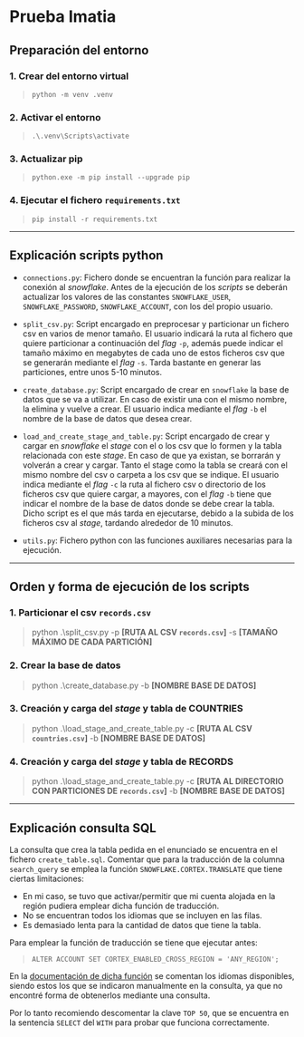 # Prueba Imatia

## Preparación del entorno

### 1. Crear del entorno virtual
> `python -m venv .venv`

### 2. Activar el entorno
> `.\.venv\Scripts\activate`

### 3. Actualizar pip
> `python.exe -m pip install --upgrade pip`

### 4. Ejecutar el fichero `requirements.txt`
> `pip install -r requirements.txt`


---

## Explicación scripts python

- `connections.py`: Fichero donde se encuentran la función para realizar la conexión al _snowflake_. Antes de la ejecución de los _scripts_ se deberán actualizar los valores de las constantes `SNOWFLAKE_USER`, `SNOWFLAKE_PASSWORD`, `SNOWFLAKE_ACCOUNT`, con los del propio usuario.

- `split_csv.py`: Script encargado en preprocesar y particionar un fichero csv en varios de menor tamaño. El usuario indicará la ruta al fichero que quiere particionar a continuación del _flag_ `-p`, además puede indicar el tamaño máximo en megabytes de cada uno de estos ficheros csv que se generarán mediante el _flag_ `-s`. Tarda bastante en generar las particiones, entre unos 5-10 minutos.

- `create_database.py`: Script encargado de crear en `snowflake` la base de datos que se va a utilizar. En caso de existir una con el mismo nombre, la elimina y vuelve a crear. El usuario indica mediante el _flag_ `-b` el nombre de la base de datos que desea crear.

- `load_and_create_stage_and_table.py`: Script encargado de crear y cargar en _snowflake_ el _stage_ con el o los csv que lo formen y la tabla relacionada con este _stage_. En caso de que ya existan, se borrarán y volverán a crear y cargar. Tanto el stage como la tabla se creará con el mismo nombre del csv o carpeta a los csv que se indique. El usuario indica mediante el _flag_ `-c` la ruta al fichero csv o directorio de los ficheros csv que quiere cargar, a mayores, con el _flag_ `-b` tiene que indicar el nombre de la base de datos donde se debe crear la tabla. Dicho script es el que más tarda en ejecutarse, debido a la subida de los ficheros csv al _stage_, tardando alrededor de 10 minutos.

- `utils.py`: Fichero python con las funciones auxiliares necesarias para la ejecución.

---

## Orden y forma de ejecución de los scripts

### 1. Particionar el csv `records.csv`
> python .\split_csv.py -p __[RUTA AL CSV `records.csv`]__ -s __[TAMAÑO MÁXIMO DE CADA PARTICIÓN]__

### 2. Crear la base de datos
> python .\create_database.py -b __[NOMBRE BASE DE DATOS]__

### 3. Creación y carga del _stage_ y tabla de COUNTRIES
> python .\load_stage_and_create_table.py -c __[RUTA AL CSV `countries.csv`]__ -b __[NOMBRE BASE DE DATOS]__

### 4. Creación y carga del _stage_ y tabla de RECORDS
> python .\load_stage_and_create_table.py -c __[RUTA AL DIRECTORIO CON PARTICIONES DE `records.csv`]__ -b __[NOMBRE BASE DE DATOS]__

--- 

## Explicación consulta SQL
La consulta que crea la tabla pedida en el enunciado se encuentra en el fichero `create_table.sql`. Comentar que para la traducción de la columna `search_query` se emplea la función `SNOWFLAKE.CORTEX.TRANSLATE` que tiene ciertas limitaciones: 
- En mi caso, se tuvo que activar/permitir que mi cuenta alojada en la región pudiera emplear dicha función de traducción.
- No se encuentran todos los idiomas que se incluyen en las filas.
- Es demasiado lenta para la cantidad de datos que tiene la tabla.

Para emplear la función de traducción se tiene que ejecutar antes: 
> `ALTER ACCOUNT SET CORTEX_ENABLED_CROSS_REGION = 'ANY_REGION';`

En la [documentación de dicha función](https://docs.snowflake.com/en/sql-reference/functions/translate-snowflake-cortex) se comentan los idiomas disponibles, siendo estos los que se indicaron manualmente en la consulta, ya que no encontré forma de obtenerlos mediante una consulta. 

Por lo tanto recomiendo descomentar la clave `TOP 50`, que se encuentra en la sentencia `SELECT` del `WITH` para probar que funciona correctamente.


